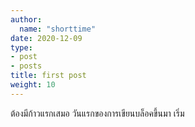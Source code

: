```yaml
---
author:
  name: "shorttime"
date: 2020-12-09
type:
- post
- posts
title: first post
weight: 10
---
```


ต้องมีก้าวแรกเสมอ วันแรกของการเขียนบล็อคขึ้นมา
เริ่ม